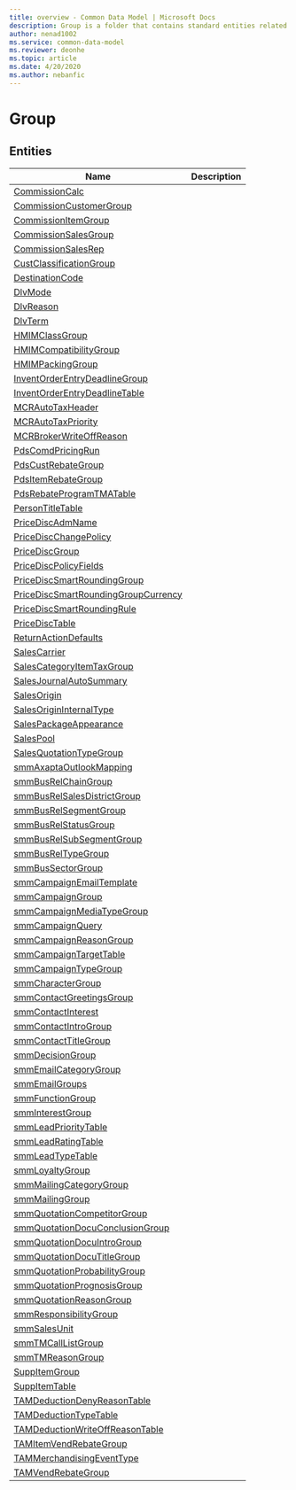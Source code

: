 ```yaml
---
title: overview - Common Data Model | Microsoft Docs
description: Group is a folder that contains standard entities related to the Common Data Model.
author: nenad1002
ms.service: common-data-model
ms.reviewer: deonhe
ms.topic: article
ms.date: 4/20/2020
ms.author: nebanfic
---
```


# Group


## Entities

|Name|Description|
|---|---|
|[CommissionCalc](CommissionCalc.md)||
|[CommissionCustomerGroup](CommissionCustomerGroup.md)||
|[CommissionItemGroup](CommissionItemGroup.md)||
|[CommissionSalesGroup](CommissionSalesGroup.md)||
|[CommissionSalesRep](CommissionSalesRep.md)||
|[CustClassificationGroup](CustClassificationGroup.md)||
|[DestinationCode](DestinationCode.md)||
|[DlvMode](DlvMode.md)||
|[DlvReason](DlvReason.md)||
|[DlvTerm](DlvTerm.md)||
|[HMIMClassGroup](HMIMClassGroup.md)||
|[HMIMCompatibilityGroup](HMIMCompatibilityGroup.md)||
|[HMIMPackingGroup](HMIMPackingGroup.md)||
|[InventOrderEntryDeadlineGroup](InventOrderEntryDeadlineGroup.md)||
|[InventOrderEntryDeadlineTable](InventOrderEntryDeadlineTable.md)||
|[MCRAutoTaxHeader](MCRAutoTaxHeader.md)||
|[MCRAutoTaxPriority](MCRAutoTaxPriority.md)||
|[MCRBrokerWriteOffReason](MCRBrokerWriteOffReason.md)||
|[PdsComdPricingRun](PdsComdPricingRun.md)||
|[PdsCustRebateGroup](PdsCustRebateGroup.md)||
|[PdsItemRebateGroup](PdsItemRebateGroup.md)||
|[PdsRebateProgramTMATable](PdsRebateProgramTMATable.md)||
|[PersonTitleTable](PersonTitleTable.md)||
|[PriceDiscAdmName](PriceDiscAdmName.md)||
|[PriceDiscChangePolicy](PriceDiscChangePolicy.md)||
|[PriceDiscGroup](PriceDiscGroup.md)||
|[PriceDiscPolicyFields](PriceDiscPolicyFields.md)||
|[PriceDiscSmartRoundingGroup](PriceDiscSmartRoundingGroup.md)||
|[PriceDiscSmartRoundingGroupCurrency](PriceDiscSmartRoundingGroupCurrency.md)||
|[PriceDiscSmartRoundingRule](PriceDiscSmartRoundingRule.md)||
|[PriceDiscTable](PriceDiscTable.md)||
|[ReturnActionDefaults](ReturnActionDefaults.md)||
|[SalesCarrier](SalesCarrier.md)||
|[SalesCategoryItemTaxGroup](SalesCategoryItemTaxGroup.md)||
|[SalesJournalAutoSummary](SalesJournalAutoSummary.md)||
|[SalesOrigin](SalesOrigin.md)||
|[SalesOriginInternalType](SalesOriginInternalType.md)||
|[SalesPackageAppearance](SalesPackageAppearance.md)||
|[SalesPool](SalesPool.md)||
|[SalesQuotationTypeGroup](SalesQuotationTypeGroup.md)||
|[smmAxaptaOutlookMapping](smmAxaptaOutlookMapping.md)||
|[smmBusRelChainGroup](smmBusRelChainGroup.md)||
|[smmBusRelSalesDistrictGroup](smmBusRelSalesDistrictGroup.md)||
|[smmBusRelSegmentGroup](smmBusRelSegmentGroup.md)||
|[smmBusRelStatusGroup](smmBusRelStatusGroup.md)||
|[smmBusRelSubSegmentGroup](smmBusRelSubSegmentGroup.md)||
|[smmBusRelTypeGroup](smmBusRelTypeGroup.md)||
|[smmBusSectorGroup](smmBusSectorGroup.md)||
|[smmCampaignEmailTemplate](smmCampaignEmailTemplate.md)||
|[smmCampaignGroup](smmCampaignGroup.md)||
|[smmCampaignMediaTypeGroup](smmCampaignMediaTypeGroup.md)||
|[smmCampaignQuery](smmCampaignQuery.md)||
|[smmCampaignReasonGroup](smmCampaignReasonGroup.md)||
|[smmCampaignTargetTable](smmCampaignTargetTable.md)||
|[smmCampaignTypeGroup](smmCampaignTypeGroup.md)||
|[smmCharacterGroup](smmCharacterGroup.md)||
|[smmContactGreetingsGroup](smmContactGreetingsGroup.md)||
|[smmContactInterest](smmContactInterest.md)||
|[smmContactIntroGroup](smmContactIntroGroup.md)||
|[smmContactTitleGroup](smmContactTitleGroup.md)||
|[smmDecisionGroup](smmDecisionGroup.md)||
|[smmEmailCategoryGroup](smmEmailCategoryGroup.md)||
|[smmEmailGroups](smmEmailGroups.md)||
|[smmFunctionGroup](smmFunctionGroup.md)||
|[smmInterestGroup](smmInterestGroup.md)||
|[smmLeadPriorityTable](smmLeadPriorityTable.md)||
|[smmLeadRatingTable](smmLeadRatingTable.md)||
|[smmLeadTypeTable](smmLeadTypeTable.md)||
|[smmLoyaltyGroup](smmLoyaltyGroup.md)||
|[smmMailingCategoryGroup](smmMailingCategoryGroup.md)||
|[smmMailingGroup](smmMailingGroup.md)||
|[smmQuotationCompetitorGroup](smmQuotationCompetitorGroup.md)||
|[smmQuotationDocuConclusionGroup](smmQuotationDocuConclusionGroup.md)||
|[smmQuotationDocuIntroGroup](smmQuotationDocuIntroGroup.md)||
|[smmQuotationDocuTitleGroup](smmQuotationDocuTitleGroup.md)||
|[smmQuotationProbabilityGroup](smmQuotationProbabilityGroup.md)||
|[smmQuotationPrognosisGroup](smmQuotationPrognosisGroup.md)||
|[smmQuotationReasonGroup](smmQuotationReasonGroup.md)||
|[smmResponsibilityGroup](smmResponsibilityGroup.md)||
|[smmSalesUnit](smmSalesUnit.md)||
|[smmTMCallListGroup](smmTMCallListGroup.md)||
|[smmTMReasonGroup](smmTMReasonGroup.md)||
|[SuppItemGroup](SuppItemGroup.md)||
|[SuppItemTable](SuppItemTable.md)||
|[TAMDeductionDenyReasonTable](TAMDeductionDenyReasonTable.md)||
|[TAMDeductionTypeTable](TAMDeductionTypeTable.md)||
|[TAMDeductionWriteOffReasonTable](TAMDeductionWriteOffReasonTable.md)||
|[TAMItemVendRebateGroup](TAMItemVendRebateGroup.md)||
|[TAMMerchandisingEventType](TAMMerchandisingEventType.md)||
|[TAMVendRebateGroup](TAMVendRebateGroup.md)||
